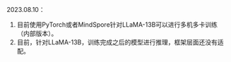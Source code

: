 



2023.08.10：
1. 目前使用PyTorch或者MindSpore针对LLaMA-13B可以进行多机多卡训练（内部版本）。
2. 目前，针对LLaMA-13B，训练完成之后的模型进行推理，框架层面还没有适配。









